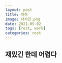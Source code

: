 ```yaml
---
layout: post
title: 하하
image: 내사진.png
date: 2021-05-02 
tags: [rest, work]
categories: rest
---
```

재밌긴 한데 어렵다 
---


